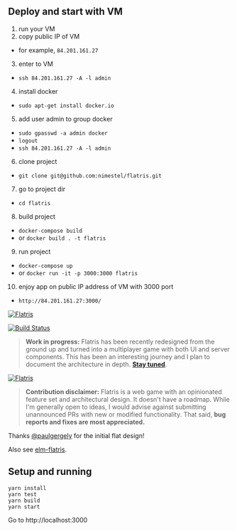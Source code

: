 ## Deploy and start with VM

1. run your VM 
2. copy public IP of VM 
* for example, `84.201.161.27`
3. enter to VM 
* `ssh 84.201.161.27 -A -l admin`
4. install docker 
* `sudo apt-get install docker.io`
5. add user admin to group docker 
* `sudo gpasswd -a admin docker`
* `logout`
* `ssh 84.201.161.27 -A -l admin`
6. clone project 
* `git clone git@github.com:nimestel/flatris.git`
7. go to project dir
* `cd flatris`
8. build project 
* `docker-compose build`
* or `docker build . -t flatris`
9. run project
* `docker-compose up`
* or `docker run -it -p 3000:3000 flatris`
10. enjoy app on public IP address of VM with 3000 port
* `http://84.201.161.27:3000/`


[![Flatris](flatris.png)](https://flatris.space/)

[![Build Status](https://travis-ci.org/skidding/flatris.svg?branch=master)](https://travis-ci.org/skidding/flatris)

> **Work in progress:** Flatris has been recently redesigned from the ground up and turned into a multiplayer game with both UI and server components. This has been an interesting journey and I plan to document the architecture in depth. **[Stay tuned](https://twitter.com/skidding)**.

[![Flatris](flatris.gif)](https://flatris.space/)

> **Contribution disclaimer:** Flatris is a web game with an opinionated feature set and architectural design. It doesn't have a roadmap. While I'm generally open to ideas, I would advise against submitting unannounced PRs with new or modified functionality. That said, **bug reports and fixes are most appreciated.**

Thanks [@paulgergely](https://twitter.com/paulgergely) for the initial flat design!

Also see [elm-flatris](https://github.com/w0rm/elm-flatris).


## Setup and running

```
yarn install
yarn test
yarn build
yarn start
```

Go to http://localhost:3000
